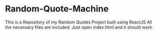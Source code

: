# Random-Quote-Machine
This is a Repository of my Random Quotes Project built using ReactJS
All the necessary files are included. Just open index.html and it should work. 
